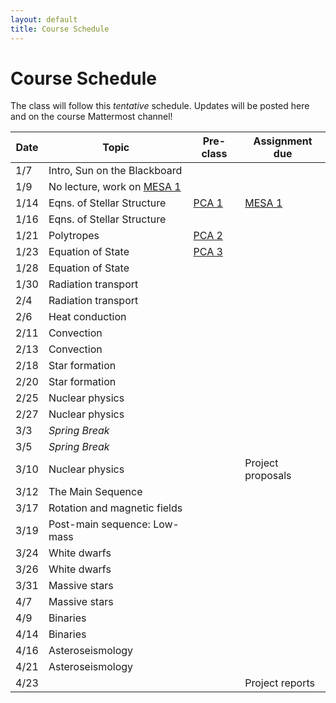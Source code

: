 ```yaml
---
layout: default
title: Course Schedule
---
```


# Course Schedule

The class will follow this _tentative_ schedule. Updates will be posted here and on the course Mattermost channel! 

Date  | Topic                        | Pre-class | Assignment due
------|------------------------------|-----------|----------------
1/7   | Intro, Sun on the Blackboard | | 
1/9   | No lecture, work on [MESA 1](assignments/mesa1.md)   | |
1/14  | Eqns. of Stellar Structure   | [PCA 1](assignments/pca1.md) | [MESA 1](assignments/mesa1.md)
1/16  | Eqns. of Stellar Structure                   |  |
1/21  | Polytropes                   | [PCA 2](assignments/pca2.md) |
1/23  | Equation of State            | [PCA 3](assignments/pca3.md) |
1/28  | Equation of State            |  |
1/30  | Radiation transport          |  | 
2/4   | Radiation transport          |  |
2/6   | Heat conduction              |  |
2/11  | Convection                   |  |
2/13  | Convection                   |  |
2/18  | Star formation               |  |
2/20  | Star formation               |  |
2/25  | Nuclear physics              |  |
2/27  | Nuclear physics              |  |
3/3   | *Spring Break*               |  |
3/5   | *Spring Break*               |  |
3/10  | Nuclear physics              |  | Project proposals
3/12  | The Main Sequence            |  |
3/17  | Rotation and magnetic fields |  |
3/19  | Post-main sequence: Low-mass |  |
3/24  | White dwarfs                 |  |
3/26  | White dwarfs                 |  |
3/31  | Massive stars                |  |
4/7   | Massive stars                |  |
4/9   | Binaries                     |  |
4/14  | Binaries                     |  |
4/16  | Asteroseismology             |  |
4/21  | Asteroseismology             |  | 
4/23  |  | | Project reports
